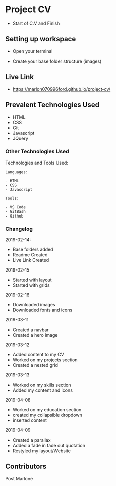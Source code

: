 # Project CV

- Start of C.V and Finish

## Setting up workspace

- Open your terminal

- Create your base folder structure (images)

## Live Link
- https://marlon070996ford.github.io/project-cv/

## Prevalent Technologies Used

 - HTML
 - CSS
 - Git
 - Javascript
 - JQuery
 

### Other Technologies Used

Technologies and Tools Used:

```
Languages:

- HTML
- CSS
- Javascript

```
```
Tools:

- VS Code
- GitBash
- Github

```

### Changelog

2019-02-14:
- Base folders added
- Readme Created
- Live Link Created

2019-02-15 
- Started with layout
- Started with grids 

2019-02-16
- Downloaded images
- Downloaded fonts and icons 

2019-03-11 
- Created a navbar
- Created a hero image 

2019-03-12 
- Added content to my CV
- Worked on my projects section
- Created a nested grid

2019-03-13
- Worked on my skills section
- Added my content and icons

2019-04-08

- Worked on my education section
- created my collapsible dropdown
- inserted content

2019-04-09

- Created a parallax 
- Added a fade in fade out quotation
- Restyled my layout/Website


## Contributors

Post Marlone
